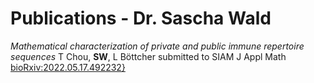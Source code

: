 # Publications - Dr. Sascha Wald


*Mathematical characterization of private and public immune repertoire sequences*
T Chou, **SW**, L Böttcher
submitted to SIAM J Appl Math
[bioRxiv:2022.05.17.492232}](https://www.biorxiv.org/content/10.1101/2022.05.17.492232v1})
